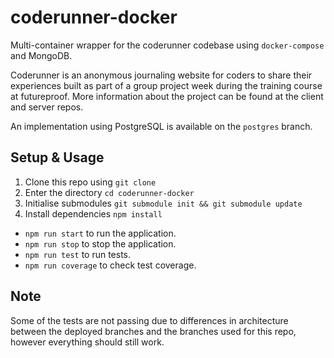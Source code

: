 # coderunner-docker

Multi-container wrapper for the coderunner codebase using `docker-compose` and MongoDB.  
  
Coderunner is an anonymous journaling website for coders to share their experiences built as part of a group project week during the training course at futureproof. More information about the project can be found at the client and server repos.  
  
An implementation using PostgreSQL is available on the `postgres` branch.  

## Setup & Usage

1. Clone this repo using `git clone`
2. Enter the directory `cd coderunner-docker`
3. Initialise submodules `git submodule init && git submodule update`
4. Install dependencies `npm install`
   
* `npm run start` to run the application.
* `npm run stop` to stop the application.
* `npm run test` to run tests.
* `npm run coverage` to check test coverage.

## Note

Some of the tests are not passing due to differences in architecture between the 
deployed branches and the branches used for this repo, however everything should 
still work.
